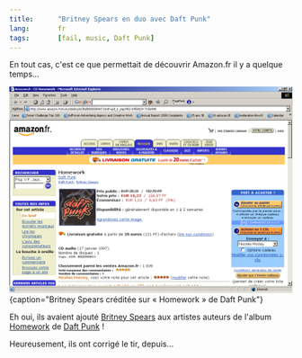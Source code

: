 ```yaml
---
title:      "Britney Spears en duo avec Daft Punk"
lang:       fr
tags:       [fail, music, Daft Punk]
---
```


En tout cas, c'est ce que permettait de découvrir Amazon.fr il y a quelque temps…


![](homework_britney.png){caption="Britney Spears créditée sur « Homework » de Daft Punk"}


Eh oui, ils avaient ajouté [Britney Spears](http://www.britneyspears.com/) aux artistes auteurs de l'album [Homework](http://www.amazon.fr/exec/obidos/ASIN/B000000WCV/phpheaven-21) de [Daft Punk](http://www.daftpunk.com/) !

Heureusement, ils ont corrigé le tir, depuis…
